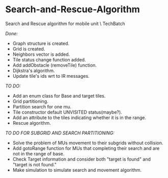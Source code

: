 # Search-and-Rescue-Algorithm
Search and Rescue algorithm for mobile unit \ TechBatch

*Done:* 

* Graph structure is created.
* Grid is created.
* Neighbors vector is added.
* Tile status change function added.
* Add addObstacle (removeTile) function.
* Dijkstra's algorithm.
* Update tile's ids wrt to IR messages.

*TO DO:*

* Add an enum class for Base and target tiles.
* Grid partitioning.
* Partition search for one mu.
* Tile constructor default UNVISITED status(maybe?).
* Add an attribute to the tiles indicating whether it is in the range.
* Rescue algorithm.

*TO DO FOR SUBGRID AND SEARCH PARTITIONING:*

* Solve the problem of MUs movement to their subgrids without collision.
* Add gotoRange function for MUs that completing their search and are not in the range of base.
* Check Target information and consider both "target is found" and "target is not found."
* Make simulation to simulate search and movement algorithm.
